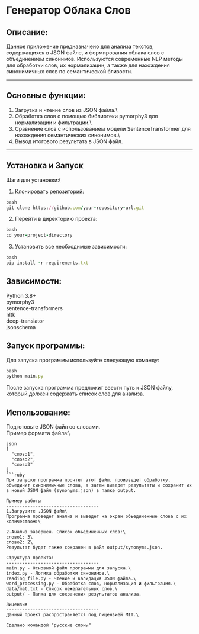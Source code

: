 **Генератор Облака Слов**
=====================
Описание:
-----------------------------------
Данное приложение предназначено для анализа текстов, содержащихся в JSON файле, и формирования облака слов с объединением синонимов. Используются современные NLP методы для обработки слов, их нормализации, а также для нахождения синонимичных слов по семантической близости.
***
Основные функции:
-----------------------------------
1. Загрузка и чтение слов из JSON файла.\
2. Обработка слов с помощью библиотеки pymorphy3 для нормализации и фильтрации.\
3. Сравнение слов с использованием модели SentenceTransformer для нахождения семантических синонимов.\
4. Вывод итогового результата в JSON файл.
***
Установка и Запуск
-----------------------------------
Шаги для установки:\
1. Клонировать репозиторий:
```ruby
bash
git clone https://github.com/your-repository-url.git
```
2. Перейти в директорию проекта:
```ruby
bash
cd your-project-directory
```
3. Установить все необходимые зависимости:
```ruby
bash
pip install -r requirements.txt
```

Зависимости:
-----------------------------------
Python 3.8+\
pymorphy3\
sentence-transformers\
nltk\
deep-translator\
jsonschema

Запуск программы:
-----------------------------------
Для запуска программы используйте следующую команду:
```ruby
bash
python main.py
```
После запуска программа предложит ввести путь к JSON файлу, который должен содержать список слов для анализа.

Использование:
-----------------------------------
Подготовьте JSON файл со словами.\
Пример формата файла:\
```
json
[
  "слово1",
  "слово2",
  "слово3"
]
```ruby
При запуске программа прочтет этот файл, произведет обработку, объединит синонимичные слова, а затем выведет результаты и сохранит их в новый JSON файл (synonyms.json) в папке output.

Пример работы
-----------------------------------
1.Загрузите .JSON файл\
Программа проведет анализ и выведет на экран объединенные слова с их количеством:\
 
2.Анализ завершен. Список объединенных слов:\
слово1: 3\
слово2: 2\
Результат будет также сохранен в файл output/synonyms.json.

Структура проекта:
-----------------------------------
main.py - Основной файл программы для запуска.\
index.py - Логика обработки синонимов.\
reading_file.py - Чтение и валидация JSON файла.\
word_processing.py - Обработка слов, нормализация и фильтрация.\
data/mat.txt - Список нежелательных слов.\
output/ - Папка для сохранения результатов анализа.

Лицензия
-----------------------------------
Данный проект распространяется под лицензией MIT.\
 
Сделано командой "русские слоны"
